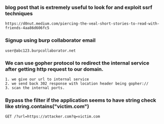 ### blog post that is extremely useful to look for and exploit ssrf techniques
`https://d0nut.medium.com/piercing-the-veal-short-stories-to-read-with-friends-4aa86d606fc5`

### Signup using burp collaborator email 
`user@abc123.burpcollaborator.net`
### We can use gopher protocol to redirect the internal service after getting http request to our domain. 
```
1. we give our url to internal service
2. we send back 302 response with location header being gopher://
3. scan the internal ports.
```
### Bypass the filter if the application seems to have string check like string.contains("victim.com")
```
GET /?url=https://attacker.com?q=victim.com
```
